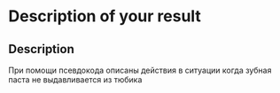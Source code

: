 # Description of your result

## Description

При помощи псевдокода описаны действия в ситуации когда зубная паста не выдавливается из тюбика




